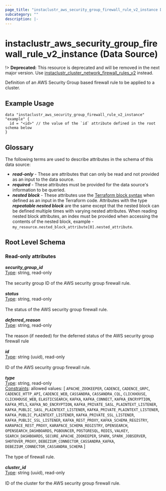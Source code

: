 ```yaml
---
page_title: "instaclustr_aws_security_group_firewall_rule_v2_instance Data Source - terraform-provider-instaclustr"
subcategory: ""
description: |-
---
```


# instaclustr_aws_security_group_firewall_rule_v2_instance (Data Source)
!> **Deprecated:** This resource is deprecated and will be removed in the next major version. Use <a href="https://registry.terraform.io/providers/instaclustr/instaclustr/latest/docs/resources/aws_security_group_firewall_rules_v2"> instaclustr_cluster_network_firewall_rules_v2</a> instead.

Definition of an AWS Security Group based firewall rule to be applied to a cluster.
## Example Usage
```
data "instaclustr_aws_security_group_firewall_rule_v2_instance" "example" { 
  id = "<id>" // the value of the `id` attribute defined in the root schema below
}
```
## Glossary
The following terms are used to describe attributes in the schema of this data source:
- **_read-only_** - These are attributes that can only be read and not provided as an input to the data source.
- **_required_** - These attributes must be provided for the data source's information to be queried.
- **_nested block_** - These attributes use the [Terraform block syntax](https://www.terraform.io/language/attr-as-blocks) when defined as an input in the Terraform code. Attributes with the type **_repeatable nested block_** are the same except that the nested block can be defined multiple times with varying nested attributes. When reading nested block attributes, an index must be provided when accessing the contents of the nested block, example - `my_resource.nested_block_attribute[0].nested_attribute`.
## Root Level Schema
### Read-only attributes
*___security_group_id___*<br>
<ins>Type</ins>: string, read-only<br>
<br>The security group ID of the AWS security group firewall rule.<br><br>
*___status___*<br>
<ins>Type</ins>: string, read-only<br>
<br>The status of the AWS security group firewall rule.<br><br>
*___deferred_reason___*<br>
<ins>Type</ins>: string, read-only<br>
<br>The reason (if needed) for the deferred status of the AWS security group firewall rule<br><br>
*___id___*<br>
<ins>Type</ins>: string (uuid), read-only<br>
<br>ID of the AWS security group firewall rule.<br><br>
*___type___*<br>
<ins>Type</ins>: string, read-only<br>
<ins>Constraints</ins>: allowed values: [ `APACHE_ZOOKEEPER`, `CADENCE`, `CADENCE_GRPC`, `CADENCE_HTTP_API`, `CADENCE_WEB`, `CASSANDRA`, `CASSANDRA_CQL`, `CLICKHOUSE`, `CLICKHOUSE_WEB`, `ELASTICSEARCH`, `KAFKA`, `KAFKA_CONNECT`, `KAFKA_ENCRYPTION`, `KAFKA_MTLS`, `KAFKA_NO_ENCRYPTION`, `KAFKA_PRIVATE_SASL_PLAINTEXT_LISTENER`, `KAFKA_PUBLIC_SASL_PLAINTEXT_LISTENER`, `KAFKA_PRIVATE_PLAINTEXT_LISTENER`, `KAFKA_PUBLIC_PLAINTEXT_LISTENER`, `KAFKA_PRIVATE_SSL_LISTENER`, `KAFKA_PUBLIC_SSL_LISTENER`, `KAFKA_REST_PROXY`, `KAFKA_SCHEMA_REGISTRY`, `KARAPACE_REST_PROXY`, `KARAPACE_SCHEMA_REGISTRY`, `OPENSEARCH`, `OPENSEARCH_DASHBOARDS`, `PGBOUNCER`, `POSTGRESQL`, `REDIS`, `VALKEY`, `SEARCH_DASHBOARDS`, `SECURE_APACHE_ZOOKEEPER`, `SPARK`, `SPARK_JOBSERVER`, `SHOTOVER_PROXY`, `DEBEZIUM_CONNECTOR_CASSANDRA_KAFKA`, `DEBEZIUM_CONNECTOR_CASSANDRA_SCHEMA` ]<br><br>The type of firewall rule.<br><br>
*___cluster_id___*<br>
<ins>Type</ins>: string (uuid), read-only<br>
<br>ID of the cluster for the AWS security group firewall rule.<br><br>
